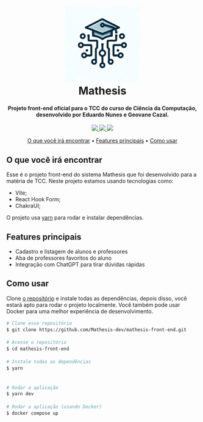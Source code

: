 <h1 align="center">
  <br>
  <a href="https://mathesis.vercel.app/"><img src="./.github/assets/mathesis-logo.jpg" alt="Mathesis" width="200"></a>
  <br>
  Mathesis
  <br>
</h1>

<h4 align="center">Projeto front-end oficial para o TCC do curso de Ciência da Computação, desenvolvido por Eduardo Nunes e Geovane Cazal.</h4>

<p align="center">
  <a href="https://app.codacy.com/gh/Mathesis-dev/mathesis-front-end/dashboard?utm_source=gh&utm_medium=referral&utm_content=&utm_campaign=Badge_grade">
    <img src="https://app.codacy.com/project/badge/Grade/dce736379a8441ea80da2981d2a81d0d"/>
  </a>
  <a href="https://github.com/Mathesis-dev/mathesis-front-end">
      <img src="https://img.shields.io/github/languages/count/Mathesis-dev/mathesis-front-end">
  </a>
  <a href="https://github.com/Mathesis-dev/mathesis-front-end">
    <img src="https://img.shields.io/github/languages/code-size/Mathesis-dev/mathesis-front-end">
  </a>
</p>

<p align="center">
  <a href="#o-que-você-irá-encontrar">O que você irá encontrar</a> •
  <a href="#features-principais">Features principais</a> •
  <a href="#como-usar">Como usar</a>
</p>


## O que você irá encontrar

Esse é o projeto front-end do sistema Mathesis que foi desenvolvido para a matéria de TCC. Neste projeto estamos usando tecnologias como:

- Vite;
- React Hook Form;
- ChakraUI;

O projeto usa [yarn](https://yarnpkg.com/) para rodar e instalar dependências.

## Features principais

* Cadastro e listagem de alunos e professores
* Aba de professores favoritos do aluno
* Integração com ChatGPT para tirar dúvidas rápidas

## Como usar

Clone [o repositório](https://github.com/Mathesis-dev/mathesis-front-end) e instale todas as dependências, depois disso, você estará apto para rodar o projeto localmente. Você também pode usar Docker para uma melhor experiência de desenvolvimento.

```bash
# Clone esse repositório
$ git clone https://github.com/Mathesis-dev/mathesis-front-end.git

# Acesse o repositório
$ cd mathesis-front-end

# Instale todas as dependências
$ yarn


# Rodar a aplicação
$ yarn dev

# Rodar a aplicação (usando Docker)
$ docker compose up
```